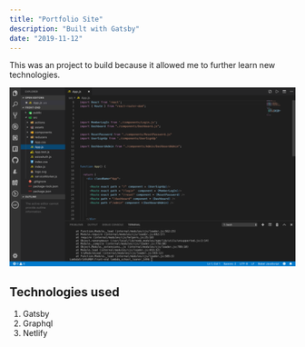 ```yaml
---
title: "Portfolio Site"
description: "Built with Gatsby"
date: "2019-11-12"
---
```


This was an project to build because it allowed me to further learn new technologies.

![Code](./code.png)

## Technologies used

1. Gatsby
2. Graphql
3. Netlify